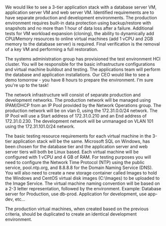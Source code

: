 We would like to see a 3-tier application stack with a database server VM, application server VM and web server VM. Identified requirements are to have separate production and development environments. The production environment requires built-in data protection using backup/restore with snapshots and no more than 1 hour of data loss after a failure. Additional tests for VM workload expansion (cloning), the ability to dynamically add CPU/Memory resources to online virtual machines (add 1 vCPU and 2GB memory to the database server) is required. Final verification is the removal of a key VM and performing a full restoration.

The systems administration group has provisioned the test environment HCI cluster. You will be responsible for the basic infrastructure configurations and virtual machine buildout and testing. The applications team will perform the database and application installations. Our CEO would like to see a demo tomorrow - you have 8 hours to prepare the environment. I'm sure you're up to the task!

The network infrastructure will consist of separate production and development networks. The production network will be managed using IPAM/DHCP from an IP Pool provided by the Network Operations group. The production network will be on vlan 0, using the 172.31.0.0/24 network. The IP Pool will use a Start address of 172.31.0.210 and an End address of 172.31.0.230. The development network will be unmanaged on VLAN 101 using the 172.31.101.0/24 network.

The basic testing resource requirements for each virtual machine in the 3-tier application stack will be the same. Microsoft SQL on Windows, has been chosen for the database tier and the application server and web server tiers will both be Linux based. Each virtual machine will be configured with 1 vCPU and 4 GB of RAM. For testing purposes you will need to configure the Network Time Protocol (NTP) using the public service, pool.ntp.org, and 8.8.8.8 for the Domain Naming Service (DNS). You will also need to create a new storage container called Images to hold the Windows and CentOS virtual disk images (C:\Images) to be uploaded to the Image Service. The virtual machine naming convention will be based on a 2-3 letter representation, followed by the environment. Example: Database server for Production, use db-prod. Application for development, use app-dev, etc…

The production virtual machines, when created based on the previous criteria, should be duplicated to create an identical development environment.
